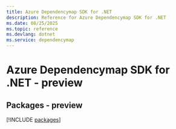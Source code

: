 ```yaml
---
title: Azure Dependencymap SDK for .NET
description: Reference for Azure Dependencymap SDK for .NET
ms.date: 08/25/2025
ms.topic: reference
ms.devlang: dotnet
ms.service: dependencymap
---
```

# Azure Dependencymap SDK for .NET - preview
## Packages - preview
[!INCLUDE [packages](dependencymap-index.md)]
